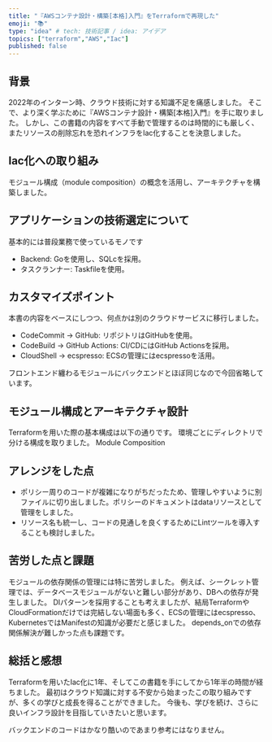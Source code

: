 ```yaml
---
title: "『AWSコンテナ設計・構築[本格]入門』をTerraformで再現した"
emoji: "📚"
type: "idea" # tech: 技術記事 / idea: アイデア
topics: ["terraform","AWS","Iac"]
published: false
---
```


## 背景
2022年のインターン時、クラウド技術に対する知識不足を痛感しました。
そこで、より深く学ぶために『AWSコンテナ設計・構築[本格]入門』を手に取りました。
しかし、この書籍の内容をすべて手動で管理するのは時間的にも厳しく、またリソースの削除忘れを恐れインフラをIac化することを決意しました。

## Iac化への取り組み

モジュール構成（module composition）の概念を活用し、アーキテクチャを構築しました。

## アプリケーションの技術選定について
基本的には普段業務で使っているモノです
* Backend: Goを使用し、SQLcを採用。
* タスクランナー: Taskfileを使用。

## カスタマイズポイント
本書の内容をベースにしつつ、何点かは別のクラウドサービスに移行しました。

* CodeCommit → GitHub: リポジトリはGitHubを使用。
* CodeBuild → GitHub Actions: CI/CDにはGitHub Actionsを採用。
* CloudShell → ecspresso: ECSの管理にはecspressoを活用。

フロントエンド纏わるモジュールにバックエンドとほぼ同じなので今回省略しています。

## モジュール構成とアーキテクチャ設計
Terraformを用いた際の基本構成は以下の通りです。
環境ごとにディレクトリで分ける構成を取りました。
Module Composition

## アレンジをした点

- ポリシー周りのコードが複雑になりがちだったため、管理しやすいように別ファイルに切り出しました。ポリシーのドキュメントはdataリソースとして管理をしました。
- リソース名も統一し、コードの見通しを良くするためにLintツールを導入することも検討しました。


## 苦労した点と課題
モジュールの依存関係の管理には特に苦労しました。
例えば、シークレット管理では、データベースモジュールがないと難しい部分があり、DBへの依存が発生しました。
DIパターンを採用することも考えましたが、結局TerraformやCloudFormationだけでは完結しない場面も多く、ECSの管理にはecspresso、KubernetesではManifestの知識が必要だと感じました。
depends_onでの依存関係解決が難しかった点も課題です。


## 総括と感想
Terraformを用いたIac化に1年、そしてこの書籍を手にしてから1年半の時間が経ちました。
最初はクラウド知識に対する不安から始まったこの取り組みですが、多くの学びと成長を得ることができました。
今後も、学びを続け、さらに良いインフラ設計を目指していきたいと思います。

バックエンドのコードはかなり酷いのであまり参考にはなりません。
